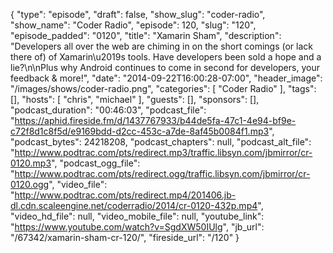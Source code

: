 {
  "type": "episode",
  "draft": false,
  "show_slug": "coder-radio",
  "show_name": "Coder Radio",
  "episode": 120,
  "slug": "120",
  "episode_padded": "0120",
  "title": "Xamarin Sham",
  "description": "Developers all over the web are chiming in on the short comings (or lack there of) of Xamarin\u2019s tools. Have developers been sold a hope and a lie?\n\nPlus why Android continues to come in second for developers, your feedback & more!",
  "date": "2014-09-22T16:00:28-07:00",
  "header_image": "/images/shows/coder-radio.png",
  "categories": [
    "Coder Radio"
  ],
  "tags": [],
  "hosts": [
    "chris",
    "michael"
  ],
  "guests": [],
  "sponsors": [],
  "podcast_duration": "00:46:03",
  "podcast_file": "https://aphid.fireside.fm/d/1437767933/b44de5fa-47c1-4e94-bf9e-c72f8d1c8f5d/e9169bdd-d2cc-453c-a7de-8af45b0084f1.mp3",
  "podcast_bytes": 24218208,
  "podcast_chapters": null,
  "podcast_alt_file": "http://www.podtrac.com/pts/redirect.mp3/traffic.libsyn.com/jbmirror/cr-0120.mp3",
  "podcast_ogg_file": "http://www.podtrac.com/pts/redirect.ogg/traffic.libsyn.com/jbmirror/cr-0120.ogg",
  "video_file": "http://www.podtrac.com/pts/redirect.mp4/201406.jb-dl.cdn.scaleengine.net/coderradio/2014/cr-0120-432p.mp4",
  "video_hd_file": null,
  "video_mobile_file": null,
  "youtube_link": "https://www.youtube.com/watch?v=SgdXW50IUlg",
  "jb_url": "/67342/xamarin-sham-cr-120/",
  "fireside_url": "/120"
}

